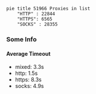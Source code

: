 
```mermaid
pie title 51966 Proxies in list
    "HTTP" : 22844
    "HTTPS": 6565
    "SOCKS" : 28355
```

### Some Info
#### Average Timeout

- mixed: 3.3s
- http: 1.5s
- https: 8.3s
- socks: 4.9s
